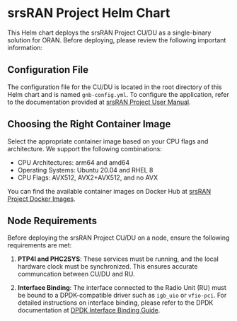 # srsRAN Project Helm Chart

This Helm chart deploys the srsRAN Project CU/DU as a single-binary solution for ORAN. Before deploying, please review the following important information:

## Configuration File

The configuration file for the CU/DU is located in the root directory of this Helm chart and is named `gnb-config.yml`. To configure the application, refer to the documentation provided at [srsRAN Project User Manual](https://docs.srsran.com/projects/project/en/latest/user_manuals/source/running.html).

## Choosing the Right Container Image

Select the appropriate container image based on your CPU flags and architecture. We support the following combinations:

- CPU Architectures: arm64 and amd64
- Operating Systems: Ubuntu 20.04 and RHEL 8
- CPU Flags: AVX512, AVX2+AVX512, and no AVX

You can find the available container images on Docker Hub at [srsRAN Project Docker Images](https://hub.docker.com/repositories/softwareradiosystems).

## Node Requirements

Before deploying the srsRAN Project CU/DU on a node, ensure the following requirements are met:

1. **PTP4l and PHC2SYS**: These services must be running, and the local hardware clock must be synchronized. This ensures accurate communcation between CU/DU and RU.

2. **Interface Binding**: The interface connected to the Radio Unit (RU) must be bound to a DPDK-compatible driver such as `igb_uio` or `vfio-pci`. For detailed instructions on interface binding, please refer to the DPDK documentation at [DPDK Interface Binding Guide](https://doc.dpdk.org/guides/tools/devbind.html).
